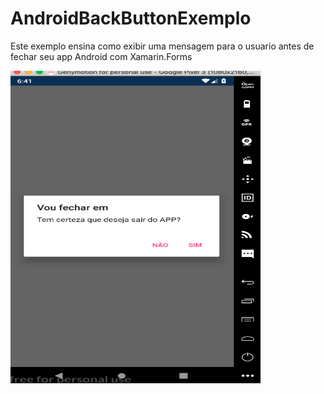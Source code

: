 # AndroidBackButtonExemplo

Este exemplo ensina como exibir uma mensagem para o usuario antes de fechar seu app Android com Xamarin.Forms

<img src="https://github.com/TBertuzzi/AndroidBackButtonExemplo/blob/master/Resources/androidDialog.png?raw=true" alt="Android Dialog" height="500" width="400">
